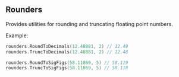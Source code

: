 ## Rounders

Provides utilities for rounding and truncating floating point numbers.

Example:

```go
rounders.RoundToDecimals(12.48881, 2) // 12.49
rounders.TruncToDecimals(12.48881, 2) // 12.48

rounders.RoundToSigFigs(58.11869, 5) // 58.119
rounders.TruncToSigFigs(58.11869, 5) // 58.118
```
